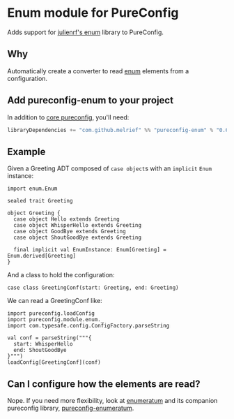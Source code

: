 # Enum module for PureConfig

Adds support for [julienrf's enum](https://github.com/julienrf/enum) library to PureConfig.

## Why

Automatically create a converter to read [enum](https://github.com/julienrf/enum) elements from a configuration.

## Add pureconfig-enum to your project

In addition to [core pureconfig](https://github.com/melrief/pureconfig), you'll need:

```scala
libraryDependencies += "com.github.melrief" %% "pureconfig-enum" % "0.6.0"
```

## Example

Given a Greeting ADT composed of `case object`s with an `implicit` `Enum` instance:

```tut:silent
import enum.Enum

sealed trait Greeting

object Greeting {
  case object Hello extends Greeting
  case object WhisperHello extends Greeting
  case object GoodBye extends Greeting
  case object ShoutGoodBye extends Greeting

  final implicit val EnumInstance: Enum[Greeting] = Enum.derived[Greeting]
}
```

And a class to hold the configuration:
```tut:silent
case class GreetingConf(start: Greeting, end: Greeting)
```

We can read a GreetingConf like:
```tut:silent
import pureconfig.loadConfig
import pureconfig.module.enum._
import com.typesafe.config.ConfigFactory.parseString

val conf = parseString("""{
  start: WhisperHello
  end: ShoutGoodBye
}""")
loadConfig[GreetingConf](conf)
```

## Can I configure how the elements are read?

Nope. If you need more flexibility, look at [enumeratum](https://github.com/lloydmeta/enumeratum) and its companion pureconfig library, [pureconfig-enumeratum](https://github.com/leifwickland/pureconfig/tree/master/modules/enumeratum).
